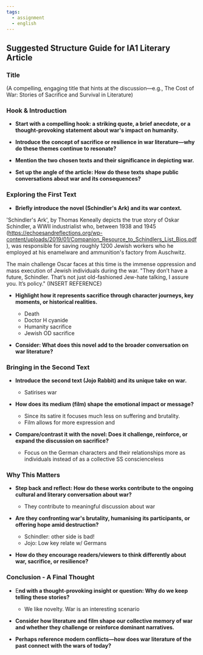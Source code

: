 ```yaml
---
tags:
  - assignment
  - english
---
```

## Suggested Structure Guide for IA1 Literary Article

### Title

(A compelling, engaging title that hints at the discussion—e.g., The Cost of War: Stories of Sacrifice and Survival in Literature)

### Hook & Introduction

*   **Start with a compelling hook: a striking quote, a brief anecdote, or a thought-provoking statement about war's impact on humanity.**


*   **Introduce the concept of sacrifice or resilience in war literature—why do these themes continue to resonate?**


*   **Mention the two chosen texts and their significance in depicting war.**


*   **Set up the angle of the article: How do these texts shape public conversations about war and its consequences?**


### Exploring the First Text

*   **Briefly introduce the novel (Schindler's Ark) and its war context.**

'Schindler's Ark', by Thomas Keneally depicts the true story of Oskar Schindler, a WWII industrialist who, between 1938 and 1945 (https://echoesandreflections.org/wp-content/uploads/2019/01/Companion_Resource_to_Schindlers_List_Bios.pdf), was responsible for saving roughly 1200 Jewish workers who he employed at his enamelware and ammunition's factory from Auschwitz.


The main challenge Oscar faces at this time is the immense oppression and mass execution of Jewish individuals during the war. "They don’t have a future, Schindler. That’s not just old-fashioned Jew-hate talking, I assure you. It’s policy." (INSERT REFERENCE)

*   **Highlight how it represents sacrifice through character journeys, key moments, or historical realities.**
	- Death
	- Doctor H cyanide
	- Humanity sacrifice
	- Jewish OD sacrifice


*   **Consider: What does this novel add to the broader conversation on war literature?**


### Bringing in the Second Text

*   **Introduce the second text (Jojo Rabbit) and its unique take on war.**
	- Satirises war

*   **How does its medium (film) shape the emotional impact or message?**
	-  Since its satire it focuses much less on suffering and brutality. 
	- Film allows for more expression and 
	


*   **Compare/contrast it with the novel: Does it challenge, reinforce, or expand the discussion on sacrifice?**

	- Focus on the German characters and their relationships more as individuals instead of as a collective SS conscienceless
### Why This Matters

*   **Step back and reflect: How do these works contribute to the ongoing cultural and literary conversation about war?**
	- They contribute to meaningful discussion about war


*   **Are they confronting war's brutality, humanising its participants, or offering hope amid destruction?**
    *   Schindler: other side is bad!
    *   Jojo: Low key relate w/ Germans


*   **How do they encourage readers/viewers to think differently about war, sacrifice, or resilience?**


### Conclusion - A Final Thought

*   E**nd with a thought-provoking insight or question: Why do we keep telling these stories?**
	- We like novelty. War is an interesting scenario

*   **Consider how literature and film shape our collective memory of war and whether they challenge or reinforce dominant narratives.**


*   **Perhaps reference modern conflicts—how does war literature of the past connect with the wars of today?**